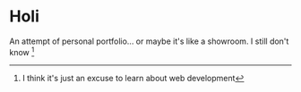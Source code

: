 # Holi
An attempt of personal portfolio... or maybe it's like a showroom. I still don't know [^1]

[^1]: I think it's just an excuse to learn about web development
